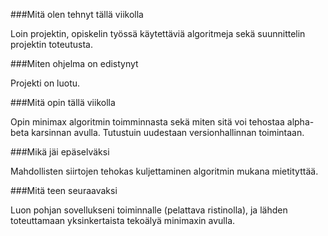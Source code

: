 ###Mitä olen tehnyt tällä viikolla

Loin projektin, opiskelin työssä käytettäviä algoritmeja sekä suunnittelin projektin toteutusta.

###Miten ohjelma on edistynyt

Projekti on luotu.

###Mitä opin tällä viikolla

Opin minimax algoritmin toimminnasta sekä miten sitä voi tehostaa alpha-beta karsinnan avulla. Tutustuin uudestaan versionhallinnan toimintaan.

###Mikä jäi epäselväksi

Mahdollisten siirtojen tehokas kuljettaminen algoritmin mukana mietityttää.

###Mitä teen seuraavaksi

Luon pohjan sovellukseni toiminnalle (pelattava ristinolla), ja lähden toteuttamaan yksinkertaista tekoälyä minimaxin avulla.